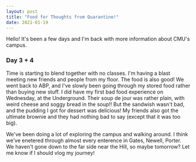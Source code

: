 ```yaml
---
layout: post
title: "Food for Thoughts from Quarantine!"
date: 2021-01-19
---
```


Hello! It's been a few days and I'm back with more information about CMU's campus. 


### Day 3 + 4

Time is starting to blend together with no classes. I'm having a blast meeting new friends and people from my floor. The food is also good! We went back to ABP, and I've slowly been going through my stored food rather than buying new stuff. I did have my first bad food experience on Wednesday, at the Underground. Their soup de jour was rather plain, with weird cheese and soggy bread in the soup!! But the sandwish wasn't bad, and the pudding I got for dessert was delicious! My friends also got the ultimate brownie and they had nothing bad to say (except that it was too big). 

We've been doing a lot of exploring the campus and walking around. I think we've enetered through almost every enterence in Gates, Newell, Porter. We haven't gone down to the far side near the Hill, so maybe tomorrow? Let me know if I should vlog my journey! 





